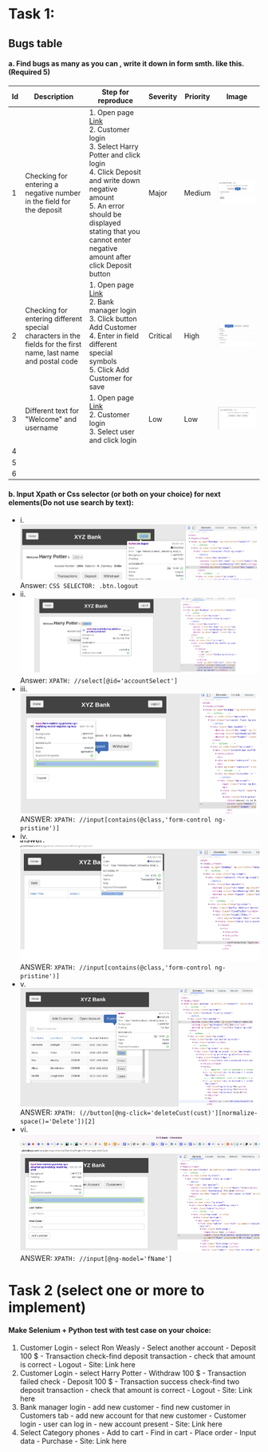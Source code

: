 # Task 1:

## Bugs table

#### a. Find bugs as many as you can , write it down in form smth. like this. (Required 5)

| Id    | Description                                                                                                    | Step for reproduce                                                                                                                                                                                                                                                                                                              | Severity | Priority | Image                   |
|-------|----------------------------------------------------------------------------------------------------------------|---------------------------------------------------------------------------------------------------------------------------------------------------------------------------------------------------------------------------------------------------------------------------------------------------------------------------------|----------|----------|-------------------------|
| 1     | Checking for entering a negative number in the field for the deposit                                           | 1. Open page [Link](https://www.globalsqa.com/angularJs-protractor/BankingProject/#/login)<br/>2. Customer login<br/> 3. Select Harry Potter and click login<br/> 4. Click Deposit and write down negative amount<br/> 5. An error should be displayed stating that you cannot enter negative amount after click Deposit button | Major    | Medium   | ![img_6.png](img_6.png) |
| 2     | Checking for entering different special characters in the fields for the first name, last name and postal code | 1. Open page [Link](https://www.globalsqa.com/angularJs-protractor/BankingProject/#/login)<br/>2. Bank manager login<br/> 3. Click button Add Customer<br/> 4. Enter in field different special symbols<br/> 5. Click Add Customer for save                                                                                     | Critical | High     | ![img_7.png](img_7.png) |
| 3     | Different text for "Welcome" and username                                                                      | 1. Open page [Link](https://www.globalsqa.com/angularJs-protractor/BankingProject/#/login)<br/>2. Customer login<br/> 3. Select user and click login<br/>                                                                                                                                                                       | Low      | Low      | ![img_8.png](img_8.png) |
| 4     |                                                                                                                |                                                                                                                                                                                                                                                                                                                                 |          |          |                         |
| 5     |                                                                                                                |                                                                                                                                                                                                                                                                                                                                 |          |          |                         |
| 6     |                                                                                                                |                                                                                                                                                                                                                                                                                                                                 |          |          |                         |

#### b. Input Xpath or Css selector (or both on your choice) for next elements(Do not use search by text):

- i. ![img.png](img.png)
Answer: ```CSS SELECTOR: .btn.logout ```
- ii. ![img_1.png](img_1.png) 
Answer: ```XPATH: //select[@id='accountSelect'] ```
- iii. ![img_2.png](img_2.png) 
ANSWER: ```XPATH: //input[contains(@class,'form-control ng-pristine')]```
- iv. ![img_3.png](img_3.png) 
ANSWER: ```XPATH: //input[contains(@class,'form-control ng-pristine')]```
- v. ![img_4.png](img_4.png)
ANSWER: ```XPATH: (//button[@ng-click='deleteCust(cust)'][normalize-space()='Delete'])[2]```
- vi. ![img_5.png](img_5.png) 
ANSWER: ```XPATH: //input[@ng-model='fName']```

# Task 2 (select one or more to implement)

#### Make Selenium + Python test with test case on your choice:

1. Customer Login - select Ron Weasly - Select another account - Deposit 100 $ - Transaction check-find deposit
   transaction - check that amount is correct - Logout - Site: Link here
2. Customer Login - select Harry Potter - Withdraw 100 $ - Transaction failed check - Deposit 100 $ - Transaction
   success check-find two deposit transaction - check that amount is correct - Logout - Site: Link here
3. Bank manager login - add new customer - find new customer in Customers tab - add new account for that new
   customer - Customer login - user can log in - new account present - Site: Link here
4. Select Category phones - Add to cart - Find in cart - Place order - Input data - Purchase - Site: Link here
